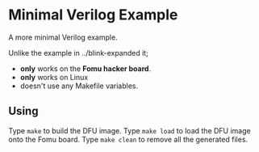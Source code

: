 # Minimal Verilog Example

A more minimal Verilog example.

Unlike the example in ../blink-expanded it;
 - **only** works on the **Fomu hacker board**.
 - **only** works on Linux
 - doesn't use any Makefile variables.

## Using

 Type `make` to build the DFU image.
 Type `make load` to load the DFU image onto the Fomu board.
 Type `make clean` to remove all the generated files.
